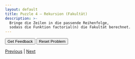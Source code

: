 ```yaml
---
layout: default
title: Puzzle 4 – Rekursion (Fakultät)
description: >-
  Bringe die Zeilen in die passende Reihenfolge,
  sodass die Funktion factorial(n) die Fakultät berechnet.
---
```


<div id="p4-trash" class="sortable-code"></div>
<div id="p4-work"  class="sortable-code"></div>
<div style="clear: both;"></div>

<p>
  <input id="p4-feedback" value="Get Feedback"  type="button" />
  <input id="p4-reset"    value="Reset Problem" type="button" />
</p>

<script type="text/javascript">
(function () {
  var initial =
    "def factorial(n):\n" +
    "    if n == 0:\n" +
    "        return 1\n" +
    "    else:\n" +
    "        return n * factorial(n - 1)\n" +
    "return 0  #distractor\n" +
    "print(factorial(5))";

  var pp = new ParsonsWidget({
    sortableId: "p4-work",
    trashId:    "p4-trash",
    grader:     ParsonsWidget._graders.LineBasedGrader,
    can_indent: true,
    x_indent:   50,
    lang:       "en",
    max_wrong_lines: 10
  });
  pp.init(initial);
  pp.shuffleLines();
  $("#p4-reset").click(function (e) { e.preventDefault(); pp.shuffleLines(); });
  $("#p4-feedback").click(function (e) { e.preventDefault(); pp.getFeedback(); });
})();
</script>

[Previous](./aufg3.html) | [Next](./aufg5.html)
